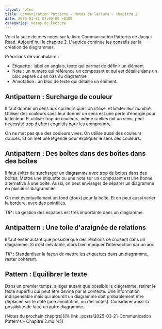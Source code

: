 ```yaml
---
layout: notes
title: Communication Patterns - Notes de lecture - Chapitre 2
date: 2025-03-21 07:00:00 +0100
categories: notes_de_lecture
---
```

Voici la suite de mes notes sur le livre Communication Patterns de Jacqui Read. 
Aujourd'hui le chapitre 2. 
L'autrice continue les conseils sur la création de diagrammes. 

Précisions de vocabulaire : 
* Étiquette : label en anglais, texte qui permet de définir un élément
* Note : un numéro qui référence un composant et qui est détaillé dans un bloc séparé ou en bas du diagramme
* Annotation : un bloc de texte qui détaille un élément.

## Antipattern : Surcharge de couleur
Il faut donner un sens aux couleurs que l'on utilise, et limiter leur nombre. 
Utiliser des couleurs sans leur donner un sens est une perte d’énergie pour le lecteur. 
Et utiliser trop de couleurs, même si elles ont un sens, peut nécessité trop d’effort cognitifs pour les comprendre.  

On ne met pas que des couleurs vives. 
On utilise aussi des couleurs douces. 
Et on met une légende pour expliquer le sens des couleurs. 

## Antipattern : Des boîtes dans des boîtes dans des boîtes
Il faut éviter de surcharger un diagramme avec trop de boites dans des boites. 
Mettre une étiquette ou une note sur un composant est une bonne alternative à une boîte. 
Aussi, on peut envisager de séparer un diagramme en plusieurs diagrammes. 

On met éventuellement un fond (doux) pour la boîte. 
Et on peut aussi varier la bordure, avec des pointillés. 

*TIP* : La gestion des espaces est très importante dans un diagramme.

## Antipattern : Une toile d'araignée de relations
Il faut éviter autant que possible que des relations se croisent dans un diagramme. 
Si c’est inévitable, alors bien marquer l’intersection par un arc. 

*TIP* : Standardiser la façon de mettre les étiquettes dans un diagramme, rester cohérent. 

## Pattern : Equilibrer le texte
Dans un premier temps, alléger autant que possible le diagramme, retirer le texte superflu qui peut être deviné par le contexte. 
Une information indispensable mais qui alourdit un diagramme doit probablement être déplacée sur le côté (une annotation, ou des notes). 
Considérer aussi la possibilité de faire un autre diagramme.

[Notes du prochain chapitre]({% link _posts/2025-03-21-Communication Patterns - Chapitre  2.md %})